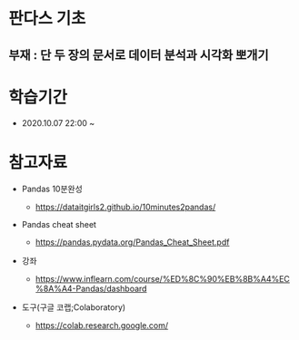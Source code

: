 # 판다스 기초

## 부재 : 단 두 장의 문서로 데이터 분석과 시각화 뽀개기



# 학습기간

* 2020.10.07 22:00 ~



# 참고자료

* Pandas 10분완성 
  - https://dataitgirls2.github.io/10minutes2pandas/
* Pandas cheat sheet
  - https://pandas.pydata.org/Pandas_Cheat_Sheet.pdf
* 강좌 
  * https://www.inflearn.com/course/%ED%8C%90%EB%8B%A4%EC%8A%A4-Pandas/dashboard

* 도구(구글 코랩;Colaboratory)
  * https://colab.research.google.com/
